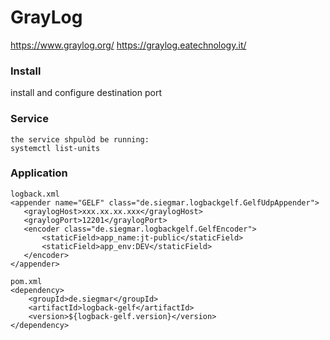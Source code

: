 # GrayLog

https://www.graylog.org/
https://graylog.eatechnology.it/ 

### Install
   install
   and configure destination port
    
    
### Service
    the service shpulòd be running:
    systemctl list-units
   
### Application
   
    logback.xml
    <appender name="GELF" class="de.siegmar.logbackgelf.GelfUdpAppender">
       <graylogHost>xxx.xx.xx.xxx</graylogHost>
       <graylogPort>12201</graylogPort>
       <encoder class="de.siegmar.logbackgelf.GelfEncoder">
           <staticField>app_name:jt-public</staticField>
           <staticField>app_env:DEV</staticField>
       </encoder>
    </appender>
       
    pom.xml
    <dependency>
        <groupId>de.siegmar</groupId>
        <artifactId>logback-gelf</artifactId>
        <version>${logback-gelf.version}</version>
    </dependency>
        